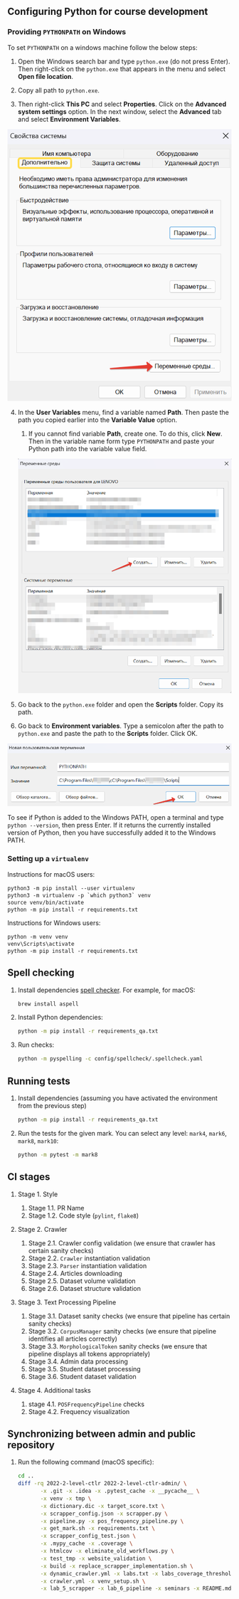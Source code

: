 ## Configuring Python for course development

### Providing `PYTHONPATH` on Windows

To set `PYTHONPATH` on a windows machine follow the below steps:
1. Open the Windows search bar and type `python.exe` (do not press Enter). 
Then right-click on the `python.exe` that appears in the menu and select **Open file location**.
   

2. Copy all path to `python.exe`.
   

3. Then right-click **This PC** and select **Properties**. Сlick on the **Advanced system settings** option. 
In the next window, select the **Advanced** tab and select **Environment Variables**.

![](../images/properties.png)

4. In the **User Variables** menu, find a variable named **Path**. 
Then paste the path you copied earlier into the **Variable Value** option.

    1. If you cannot find variable **Path**, create one. To do this, click **New**. 
   Then in the variable name form type `PYTHONPATH` and paste your Python path into the variable value field.
   

   ![](../images/new_pythonpath.png)
   
5. Go back to the `python.exe` folder and open the **Scripts** folder. Copy its path.


6. Go back to **Environment variables**. Type a semicolon after the path to `python.exe` and 
paste the path to the **Scripts** folder. Click OK.

![](../images/creating_pythonpath.png)

To see if Python is added to the Windows PATH, open a terminal and type `python --version`, then press Enter. 
If it returns the currently installed version of Python, then you have successfully added it to the Windows PATH.


### Setting up a `virtualenv`

Instructions for macOS users:

```
python3 -m pip install --user virtualenv
python3 -m virtualenv -p `which python3` venv
source venv/bin/activate
python -m pip install -r requirements.txt
```

Instructions for Windows users:

```
python -m venv venv
venv\Scripts\activate
python -m pip install -r requirements.txt
```
## Spell checking

1. Install dependencies 
   [spell checker](https://facelessuser.github.io/pyspelling/#usage-in-linux). 
   For example, for macOS:

   ```bash
   brew install aspell
   ```

1. Install Python dependencies:

   ```bash
   python -m pip install -r requirements_qa.txt
   ```

1. Run checks:

   ```bash
   python -m pyspelling -c config/spellcheck/.spellcheck.yaml
   ```

## Running tests

1. Install dependencies (assuming you have activated the environment from the previous step)
   ```bash
   python -m pip install -r requirements_qa.txt
   ```
   
1. Run the tests for the given mark. You can select any level: `mark4`, `mark6`, `mark8`, `mark10`:
   
   ```bash
   python -m pytest -m mark8
   ```

## CI stages

1. Stage 1. Style
   1. Stage 1.1. PR Name
   1. Stage 1.2. Code style (`pylint`, `flake8`)
   
1. Stage 2. Crawler
   1. Stage 2.1. Crawler config validation (we ensure that crawler has certain sanity checks)
   1. Stage 2.2. `Crawler` instantiation validation
   1. Stage 2.3. `Parser` instantiation validation
   1. Stage 2.4. Articles downloading
   1. Stage 2.5. Dataset volume validation
   1. Stage 2.6. Dataset structure validation
   
1. Stage 3. Text Processing Pipeline
   1. Stage 3.1. Dataset sanity checks (we ensure that pipeline has certain sanity checks)
   1. Stage 3.2. `CorpusManager` sanity checks (we ensure that pipeline identifies all articles correctly)
   1. Stage 3.3. `MorphologicalToken` sanity checks (we ensure that pipeline displays all tokens appropriately)
   1. Stage 3.4. Admin data processing
   1. Stage 3.5. Student dataset processing
   1. Stage 3.6. Student dataset validation
   
1. Stage 4. Additional tasks
   1. stage 4.1. `POSFrequencyPipeline` checks
   1. Stage 4.2. Frequency visualization
   

## Synchronizing between admin and public repository

1. Run the following command (macOS specific):
 
   ```bash
   cd ..
   diff -rq 2022-2-level-ctlr 2022-2-level-ctlr-admin/ \
          -x .git -x .idea -x .pytest_cache -x __pycache__ \
          -x venv -x tmp \
          -x dictionary.dic -x target_score.txt \
          -x scrapper_config.json -x scrapper.py \
          -x pipeline.py -x pos_frequency_pipeline.py \
          -x get_mark.sh -x requirements.txt \
          -x scrapper_config_test.json \
          -x .mypy_cache -x .coverage \
          -x htmlcov -x eliminate_old_workflows.py \
          -x test_tmp -x website_validation \
          -x build -x replace_scrapper_implementation.sh \
          -x dynamic_crawler.yml -x labs.txt -x labs_coverage_thresholds.json \
          -x crawler.yml -x venv_setup.sh \
          -x lab_5_scrapper -x lab_6_pipeline -x seminars -x README.md -x docs > hse.diff
   ```
   
